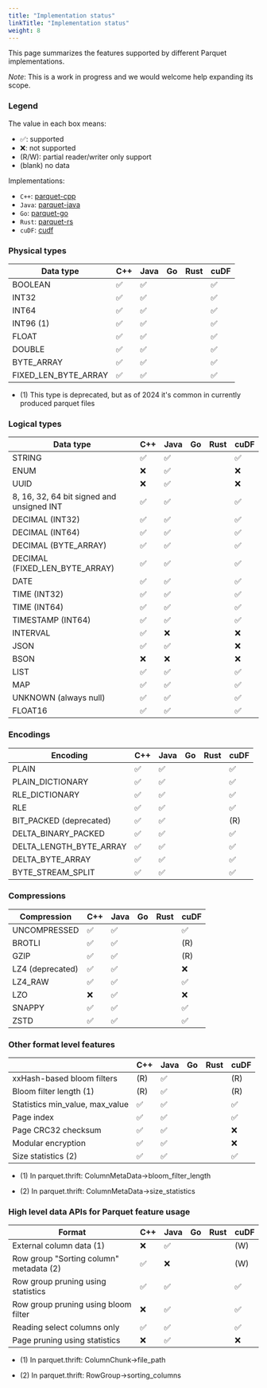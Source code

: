 ```yaml
---
title: "Implementation status"
linkTitle: "Implementation status"
weight: 8
---
```


This page summarizes the features supported by different Parquet
implementations.

*Note*: This is a work in progress and we would welcome help expanding its scope.

### Legend
The value in each box means:
* ✅: supported
* ❌: not supported
* (R/W): partial reader/writer only support
* (blank) no data

Implementations:
* `C++`: [parquet-cpp](https://github.com/apache/arrow/tree/main/cpp/src/parquet)
* `Java`: [parquet-java](https://github.com/apache/parquet-java)
* `Go`: [parquet-go](https://github.com/apache/arrow-go/tree/main/parquet)
* `Rust`: [parquet-rs](https://github.com/apache/arrow-rs/blob/main/parquet/README.md)
* `cuDF`: [cudf](https://github.com/rapidsai/cudf)



### Physical types

| Data type                                 | C++   | Java  | Go    | Rust  | cuDF  |
| ----------------------------------------- | ----- | ----- | ----- | ----- | ----- |
| BOOLEAN                                   |  ✅   |  ✅   |       |       |  ✅   |
| INT32                                     |  ✅   |  ✅   |       |       |  ✅   |
| INT64                                     |  ✅   |  ✅   |       |       |  ✅   |
| INT96 (1)                                 |  ✅   |  ✅   |       |       |  ✅   |
| FLOAT                                     |  ✅   |  ✅   |       |       |  ✅   |
| DOUBLE                                    |  ✅   |  ✅   |       |       |  ✅   |
| BYTE_ARRAY                                |  ✅   |  ✅   |       |       |  ✅   |
| FIXED_LEN_BYTE_ARRAY                      |  ✅   |  ✅   |       |       |  ✅   |

* \(1) This type is deprecated, but as of 2024 it's common in currently produced parquet files


### Logical types

| Data type                                 | C++   | Java  | Go    | Rust  | cuDF  |
| ----------------------------------------- | ----- | ----- | ----- | ----- | ----- |
| STRING                                    |  ✅   |  ✅   |       |       |  ✅   |
| ENUM                                      |  ❌   |  ✅   |       |       |  ❌   |
| UUID                                      |  ❌   |  ✅   |       |       |  ❌   |
| 8, 16, 32, 64 bit signed and unsigned INT |  ✅   |  ✅   |       |       |  ✅   |
| DECIMAL (INT32)                           |  ✅   |  ✅   |       |       |  ✅   |
| DECIMAL (INT64)                           |  ✅   |  ✅   |       |       |  ✅   |
| DECIMAL (BYTE_ARRAY)                      |  ✅   |  ✅   |       |       |  ✅   |
| DECIMAL (FIXED_LEN_BYTE_ARRAY)            |  ✅   |  ✅   |       |       |  ✅   |
| DATE                                      |  ✅   |  ✅   |       |       |  ✅   |
| TIME (INT32)                              |  ✅   |  ✅   |       |       |  ✅   |
| TIME (INT64)                              |  ✅   |  ✅   |       |       |  ✅   |
| TIMESTAMP (INT64)                         |  ✅   |  ✅   |       |       |  ✅   |
| INTERVAL                                  |  ✅   |  ❌   |       |       |  ❌   |
| JSON                                      |  ✅   |  ✅   |       |       |  ❌   |
| BSON                                      |  ❌   |  ❌   |       |       |  ❌   |
| LIST                                      |  ✅   |  ✅   |       |       |  ✅   |
| MAP                                       |  ✅   |  ✅   |       |       |  ✅   |
| UNKNOWN (always null)                     |  ✅   |  ✅   |       |       |  ✅   |
| FLOAT16                                   |  ✅   |  ✅   |       |       |  ✅   |

### Encodings

| Encoding                                  | C++   | Java  | Go    | Rust  | cuDF  |
| ----------------------------------------- | ----- | ----- | ----- | ----- | ----- |
| PLAIN                                     |  ✅   |  ✅   |       |       |  ✅   |
| PLAIN_DICTIONARY                          |  ✅   |  ✅   |       |       |  ✅   |
| RLE_DICTIONARY                            |  ✅   |  ✅   |       |       |  ✅   |
| RLE                                       |  ✅   |  ✅   |       |       |  ✅   |
| BIT_PACKED (deprecated)                   |  ✅   |  ✅   |       |       |  (R)  |
| DELTA_BINARY_PACKED                       |  ✅   |  ✅   |       |       |  ✅   |
| DELTA_LENGTH_BYTE_ARRAY                   |  ✅   |  ✅   |       |       |  ✅   |
| DELTA_BYTE_ARRAY                          |  ✅   |  ✅   |       |       |  ✅   |
| BYTE_STREAM_SPLIT                         |  ✅   |  ✅   |       |       |  ✅   |

### Compressions

| Compression                               | C++   | Java  | Go    | Rust  | cuDF  |
| ----------------------------------------- | ----- | ----- | ----- | ----- | ----- |
| UNCOMPRESSED                              |  ✅   |  ✅   |       |       |  ✅   |
| BROTLI                                    |  ✅   |  ✅   |       |       |  (R)  |
| GZIP                                      |  ✅   |  ✅   |       |       |  (R)  |
| LZ4 (deprecated)                          |  ✅   |  ✅   |       |       |  ❌   |
| LZ4_RAW                                   |  ✅   |  ✅   |       |       |  ✅   |
| LZO                                       |  ❌   |  ✅   |       |       |  ❌   |
| SNAPPY                                    |  ✅   |  ✅   |       |       |  ✅   |
| ZSTD                                      |  ✅   |  ✅   |       |       |  ✅   |

### Other format level features

|                                           | C++   | Java  | Go    | Rust  | cuDF  |
| ----------------------------------------- | ----- | ----- | ----- | ----- | ----- |
| xxHash-based bloom filters                |  (R)  |  ✅   |       |       |  (R)  |
| Bloom filter length (1)                   |  (R)  |  ✅   |       |       |  (R)  |
| Statistics min_value, max_value           |  ✅   |  ✅   |       |       |  ✅   |
| Page index                                |  ✅   |  ✅   |       |       |  ✅   |
| Page CRC32 checksum                       |  ✅   |  ✅   |       |       |  ❌   |
| Modular encryption                        |  ✅   |  ✅   |       |       |  ❌   |
| Size statistics (2)                       |  ✅   |  ✅   |       |       |  ✅   |


* \(1) In parquet.thrift: ColumnMetaData->bloom_filter_length

* \(2) In parquet.thrift: ColumnMetaData->size_statistics

### High level data APIs for Parquet feature usage

| Format                                       | C++   | Java  | Go    | Rust  | cuDF  |
| -------------------------------------------- | ----- | ----- | ----- | ----- | ----- |
| External column data (1)                     |  ❌   |  ✅   |       |       |  (W)  |
| Row group "Sorting column" metadata (2)      |  ✅   |  ❌   |       |       |  (W)  |
| Row group pruning using statistics           |  ✅   |  ✅   |       |       |  ✅   |
| Row group pruning using bloom filter         |  ❌   |  ✅   |       |       |  ✅   |
| Reading select columns only                  |  ✅   |  ✅   |       |       |  ✅   |
| Page pruning using statistics                |  ❌   |  ✅   |       |       |  ❌   |


* \(1) In parquet.thrift: ColumnChunk->file_path

* \(2) In parquet.thrift: RowGroup->sorting_columns

